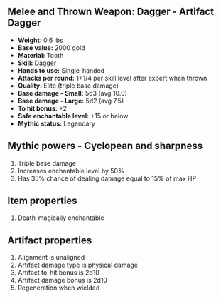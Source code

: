 ## Melee and Thrown Weapon: Dagger - Artifact Dagger

- **Weight:**       0.6 lbs
- **Base value:**   2000 gold
- **Material:**     Tooth
- **Skill:**        Dagger
- **Hands to use:** Single-handed
- **Attacks per round:**      1+1/4 per skill level after expert when thrown
- **Quality:**      Elite (triple base damage)
- **Base damage - Small:**    5d3 (avg 10.0)
- **Base damage - Large:**    5d2 (avg 7.5)
- **To hit bonus:** +2
- **Safe enchantable level:** +15 or below
- **Mythic status:** Legendary

## Mythic powers - Cyclopean and sharpness

1. Triple base damage
2. Increases enchantable level by 50%
3. Has 35% chance of dealing damage equal to 15% of max HP

## Item properties

1. Death-magically enchantable

## Artifact properties

1. Alignment is unaligned
2. Artifact damage type is physical damage
3. Artifact to-hit bonus is 2d10
4. Artifact damage bonus is 2d10
5. Regeneration when wielded